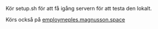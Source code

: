 Kör setup.sh för att få igång servern för att testa den lokalt.

Körs också på [employmeples.magnusson.space](https://employmeples.magnusson.space)

